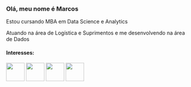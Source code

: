### Olá, meu nome é Marcos 
Estou cursando MBA em Data Science e Analytics

Atuando na área de Logística e Suprimentos e me desenvolvendo na área de Dados
  
#### Interesses: ####

<div style="display: inline">
  <img width='50' height='50' src="https://cdn.jsdelivr.net/gh/devicons/devicon/icons/python/python-original-wordmark.svg" />
  <img width='50' height='50' src="https://cdn.jsdelivr.net/gh/devicons/devicon/icons/jupyter/jupyter-original-wordmark.svg" />
  <img width='50' height='50' src="https://cdn.jsdelivr.net/gh/devicons/devicon/icons/pandas/pandas-original-wordmark.svg" />      
  <img width='50' height='50' src="https://cdn.jsdelivr.net/gh/devicons/devicon/icons/kaggle/kaggle-original-wordmark.svg" />
          
          
          
</div>
          

